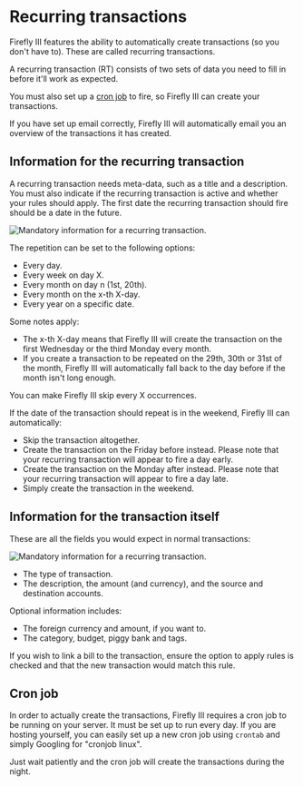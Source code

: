 # Recurring transactions

Firefly III features the ability to automatically create transactions (so you don't have to). These are called recurring transactions.

A recurring transaction (RT) consists of two sets of data you need to fill in before it'll work as expected.

You must also set up a [cron job](../advanced-installation/cron.md) to fire, so Firefly III can create your transactions.

If you have set up email correctly, Firefly III will automatically email you an overview of the transactions it has created.

## Information for the recurring transaction

A recurring transaction needs meta-data, such as a title and a description. You must also indicate if the recurring transaction is active and whether your rules should apply. The first date the recurring transaction should fire should be a date in the future.

![Mandatory information for a recurring transaction.](images/recurrence-mandatory.png)

The repetition can be set to the following options:

- Every day.
- Every week on day X.
- Every month on day n (1st, 20th).
- Every month on the x-th X-day.
- Every year on a specific date.

Some notes apply:

- The x-th X-day means that Firefly III will create the transaction on the first Wednesday or the third Monday every month.
- If you create a transaction to be repeated on the 29th, 30th or 31st of the month, Firefly III will automatically fall back to the day before if the month isn't long enough.

You can make Firefly III skip every X occurrences.

If the date of the transaction should repeat is in the weekend, Firefly III can automatically:

- Skip the transaction altogether.
- Create the transaction on the Friday before instead. Please note that your recurring transaction will appear to fire a day early.
- Create the transaction on the Monday after instead. Please note that your recurring transaction will appear to fire a day late.
- Simply create the transaction in the weekend.

## Information for the transaction itself

These are all the fields you would expect in normal transactions:

![Mandatory information for a recurring transaction.](images/transaction-mandatory.png)

- The type of transaction.
- The description, the amount (and currency), and the source and destination accounts.

Optional information includes:

- The foreign currency and amount, if you want to.
- The category, budget, piggy bank and tags.

If you wish to link a bill to the transaction, ensure the option to apply rules is checked and that the new transaction would match this rule.


## Cron job

In order to actually create the transactions, Firefly III requires a cron job to be running on your server. It must be set up to run every day. If you are hosting yourself, you can easily set up a new cron job using `crontab` and simply Googling for "cronjob linux".

Just wait patiently and the cron job will create the transactions during the night.

